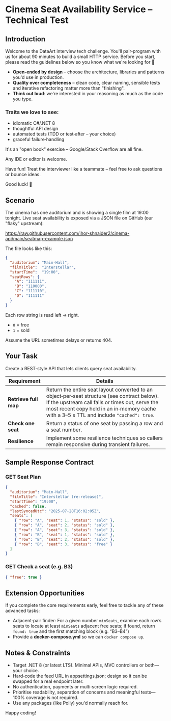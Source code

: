 # Cinema Seat Availability Service – Technical Test

## Introduction

Welcome to the DataArt interview tech challenge. You'll pair‑program with us for about 90 minutes to build a small HTTP service. Before you start, please read the guidelines below so you know what we're looking for 🙂

- **Open‑ended by design** – choose the architecture, libraries and patterns you'd use in production.
- **Quality over completeness** – clean code, clear naming, sensible tests and iterative refactoring matter more than "finishing".
- **Think out loud**: we're interested in your reasoning as much as the code you type.

### Traits we love to see:

- idiomatic C#/.NET 8
- thoughtful API design
- automated tests (TDD or test‑after – your choice)
- graceful failure‑handling

It's an "open book" exercise – Google/Stack Overflow are all fine.

Any IDE or editor is welcome.

Have fun! Treat the interviewer like a teammate – feel free to ask questions or bounce ideas.

Good luck! 🚀

## Scenario

The cinema has one auditorium and is showing a single film at 19:00 tonight. Live seat availability is exposed via a JSON file on GitHub (our "flaky" upstream):

https://raw.githubusercontent.com/ihor-shnaider2/cinema-api/main/seatmap-example.json

The file looks like this:

```json
{
  "auditorium": "Main-Hall",
  "filmTitle":  "Interstellar",
  "startTime":  "19:00",
  "seatRows": {
    "A": "111111",
    "B": "110000",
    "C": "111110",
    "D": "111111"
  }
}
```

Each row string is read left → right.
- `0` = free
- `1` = sold

Assume the URL sometimes delays or returns 404.

## Your Task

Create a REST‑style API that lets clients query seat availability.

| Requirement | Details                                                                                                                                                                                                                                     |
|-------------|---------------------------------------------------------------------------------------------------------------------------------------------------------------------------------------------------------------------------------------------|
| **Retrieve full map** | Return the entire seat layout converted to an object‑per‑seat structure (see contract below). If the upstream call fails or times out, serve the most recent copy held in an in‑memory cache with a 3–5 s TTL and include `"cached": true`. |
| **Check one seat** | Return a status of one seat by passing a row and a seat number.                                                                                                                                                                             |
| **Resilience** | Implement some resilience techniques so callers remain responsive during transient failures.                                                                                                                                                |

## Sample Response Contract

### GET Seat Plan

```json
{
  "auditorium": "Main-Hall",
  "filmTitle": "Interstellar (re-release)",
  "startTime": "19:00",
  "cached": false,
  "lastSyncedUtc": "2025-07-28T16:02:05Z",
  "seats": [
    { "row": "A", "seat": 1, "status": "sold" },
    { "row": "A", "seat": 2, "status": "sold" },
    { "row": "A", "seat": 3, "status": "sold" },
    { "row": "B", "seat": 1, "status": "sold" },
    { "row": "B", "seat": 2, "status": "sold" },
    { "row": "B", "seat": 3, "status": "free" }
  ]
}
```

### GET Check a seat (e.g. B3)

```json
{ "free": true }
```

## Extension Opportunities

If you complete the core requirements early, feel free to tackle any of these advanced tasks:
- Adjacent‑pair finder: For a given number `minSeats`, examine each row’s seats to locate at least `minSeats` adjacent free seats; if found, return `found: true` and the first matching block (e.g. “B3–B4”)
- Provide a **docker-compose.yml** so we can `docker compose up`.

## Notes & Constraints

- Target .NET 8 (or latest LTS). Minimal APIs, MVC controllers or both—your choice.
- Hard‑code the feed URL in appsettings.json; design so it can be swapped for a real endpoint later.
- No authentication, payments or multi‑screen logic required.
- Prioritise readability, separation of concerns and meaningful tests—100% coverage is not required.
- Use any packages (like Polly) you'd normally reach for.

Happy coding!
